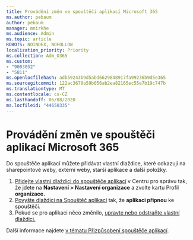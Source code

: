 ```yaml
---
title: Provádění změn ve spouštěči aplikací Microsoft 365
ms.author: pebaum
author: pebaum
manager: mnirkhe
ms.audience: Admin
ms.topic: article
ROBOTS: NOINDEX, NOFOLLOW
localization_priority: Priority
ms.collection: Adm_O365
ms.custom:
- "9003052"
- "5811"
ms.openlocfilehash: adb59243b9d5abd6629848917fa99236b9d5e365
ms.sourcegitcommit: 122ac3670a59b056ab2ea82165ec55e7b19c747b
ms.translationtype: MT
ms.contentlocale: cs-CZ
ms.lasthandoff: 06/08/2020
ms.locfileid: "44650335"
---
```

# <a name="make-changes-to-the-microsoft-365-app-launcher"></a>Provádění změn ve spouštěči aplikací Microsoft 365

Do spouštěče aplikací můžete přidávat vlastní dlaždice, které odkazují na sharepointové weby, externí weby, starší aplikace a další položky.

1. [Přidejte vlastní dlaždici do spouštěče aplikací](https://docs.microsoft.com/microsoft-365/admin/manage/customize-the-app-launcher) v Centru pro správu tak, že jdete na **Nastavení > Nastavení organizace** a zvolte kartu Profil **organizace.**
2. [Povyšte dlaždici na Spouštěč aplikací](https://docs.microsoft.com/microsoft-365/admin/manage/customize-the-app-launcher#promote-the-tile-to-app-launcher) tak, že **aplikaci připnou** ke spouštěči.
3. Pokud se pro aplikaci něco změnilo, [upravte nebo odstraňte vlastní dlaždici.](https://docs.microsoft.com/microsoft-365/admin/manage/customize-the-app-launcher#edit-or-delete-a-custom-tile)

Další informace najdete [v tématu Přizpůsobení spouštěče aplikací](https://docs.microsoft.com/microsoft-365/admin/manage/customize-the-app-launcher).
